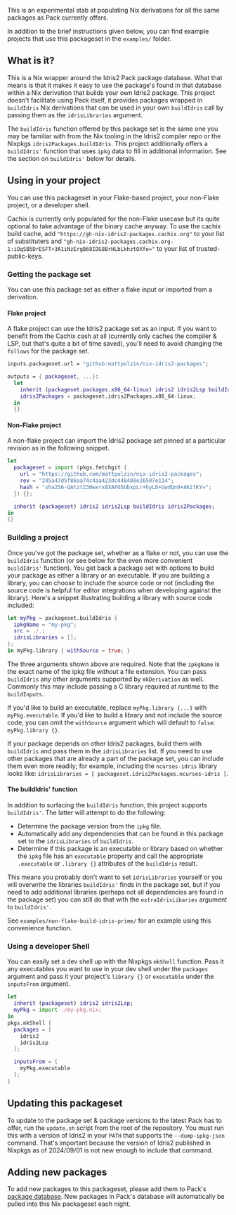 This is an experimental stab at populating Nix derivations for all the same
packages as Pack currently offers.

In addition to the brief instructions given below, you can find example
projects that use this packageset in the `examples/` folder.

## What is it?
This is a Nix wrapper around the Idris2 Pack package database. What that means
is that it makes it easy to use the package's found in that database within a
Nix derivation that builds your own Idris2 package. This project doesn't
facilitate using Pack itself, it provides packages wrapped in `buildIdris` Nix
derivations that can be used in your own `buildIdris` call by passing them as
the `idrisLibraries` argument.

The `buildIdris` function offered by this package set is the same one you may be
familiar with from the Nix tooling in the Idris2 compiler repo or the Nixpkgs
`idris2Packages.buildIdris`. This project additionally offers a `buildIdris'`
function that uses `ipkg` data to fill in additional information. See the
section on `buildIdris'` below for details.

## Using in your project
You can use this packageset in your Flake-based project, your non-Flake project,
or a developer shell.

Cachix is currently only populated for the non-Flake usecase but its quite
optional to take advantage of the binary cache anyway. To use the cachix build
cache, add `"https://gh-nix-idris2-packages.cachix.org"` to your list of
substituters and
`"gh-nix-idris2-packages.cachix.org-1:iOqSB5DrESFT+3A1iNzErgB68IDG8BrHLbLkhztOXfo="`
to your list of trusted-public-keys.

### Getting the package set
You can use this package set as either a flake input or imported from a
derivation.

#### Flake project
A flake project can use the Idris2 package set as an input. If you want to
benefit from the Cachix cash at all (currently only caches the compiler & LSP,
but that's quite a bit of time saved), you'll need to avoid changing the
`follows` for the package set.
```nix
inputs.packageset.url = "github:mattpolzin/nix-idris2-packages";

outputs = { packageset, ...}:
  let
    inherit (packageset.packages.x86_64-linux) idris2 idris2Lsp buildIdris;
    idris2Packages = packageset.idris2Packages.x86_64-linux;
  in
  {}
```

#### Non-Flake project
A non-flake project can import the Idris2 package set pinned at a particular
revision as in the following snippet.
```nix
let
  packageset = import (pkgs.fetchgit {
    url = "https://github.com/mattpolzin/nix-idris2-packages";
    rev = "245a47d5f86aa74c4aa423dc448488e26507e114";
    hash = "sha256-QAtztZ30wxrx8XAFO5UbxpLr+hyLD+UwdQn9+AKitKY=";
  }) {};

  inherit (packageset) idris2 idris2Lsp buildIdris idris2Packages;
in
{}
```

### Building a project
Once you've got the package set, whether as a flake or not, you can use the
`buildIdris` function (or see below for the even more convenient `buildIdris'`
function). You get back a package set with options to build your
package as either a library or an executable. If you are building a library, you
can choose to include the source code or not (including the source code is
helpful for editor integrations when developing against the library). Here's a
snippet illustrating building a library with source code included:
```nix
let myPkg = packageset.buildIdris {
  ipkgName = "my-pkg";
  src = ./.;
  idrisLibraries = [];
};
in myPkg.library { withSource = true; }
```

The three arguments shown above are required. Note that the `ipkgName` is the
exact name of the ipkg file _without_ a file extension. You can pass
`buildIdris` any other arguments supported by `mkDerivation` as well. Commonly
this may include passing a C library required at runtime to the `buildInputs`.

If you'd like to build an executable, replace `myPkg.library {...}` with
`myPkg.executable`. If you'd like to build a library and not include the source
code, you can omit the `withSource` argument which will default to `false`:
`myPkg.library {}`.

If your package depends on other Idris2 packages, build them with `buildIdris`
and pass them in the `idrisLibraries` list. If you need to use other packages
that are already a part of the package set, you can include them even more
readily; for example, including the `ncurses-idris` library looks like:
`idrisLibraries = [ packageset.idris2Packages.ncurses-idris ]`.

#### The buildIdris' function
In addition to surfacing the `buildIdris` function, this project supports
`buildIdris'`. The latter will attempt to do the following:
  - Determine the package version from the `ipkg` file.
  - Automatically add any dependencies that can be found in this package set to
    the `idrisLibraries` of `buildIdris`.
  - Determine if this package is an executable or library based on whether the
    `ipkg` file has an `executable` property and call the appropriate
    `.executable` or `.library {}` attributes of the `buildIdris` result.

This means you probably don't want to set `idrisLibraries` yourself or you will
overwrite the libraries `buildIdris'` finds in the package set, but if you need
to add additional libraries (perhaps not all dependencies are found in the
package set) you can still do that with the `extraIdrisLibaries` argument to
`buildIdris'`.

See `examples/non-flake-build-idris-prime/` for an example using this
convenience function.

### Using a developer Shell
You can easily set a dev shell up with the Nixpkgs `mkShell` function. Pass it
any executables you want to use in your dev shell under the `packages` argument
and pass it your project's `library {}` or `executable` under the `inputsFrom`
argument.
```nix
let
  inherit (packageset) idris2 idris2Lsp;
  myPkg = import ./my-pkg.nix;
in
pkgs.mkShell {
  packages = [
    idris2
    idris2Lsp
  ];

  inputsFrom = [
    myPkg.executable
  ];
}
```

## Updating this packageset
To update to the package set & package versions to the latest Pack has to offer,
run the `update.sh` script from the root of the repository. You must run this
with a version of Idris2 in your `PATH` that supports the `--dump-ipkg-json`
command. That's important because the version of Idris2 published in Nixpkgs as
of 2024/09/01 is not new enough to include that command.

## Adding new packages
To add new packages to this packageset, please add them to Pack's [package database](https://github.com/stefan-hoeck/idris2-pack-db).
New packages in Pack's database will automatically be pulled into this Nix
packageset each night.
